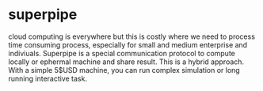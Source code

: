 # superpipe
cloud computing is everywhere but this is costly where we need to process time consuming process, especially for small and medium enterprise and indiviuals. Superpipe is a special communication protocol to compute locally or ephermal machine and share result. This is a hybrid approach. With a simple 5$USD machine, you can run complex simulation or long running interactive task. 
